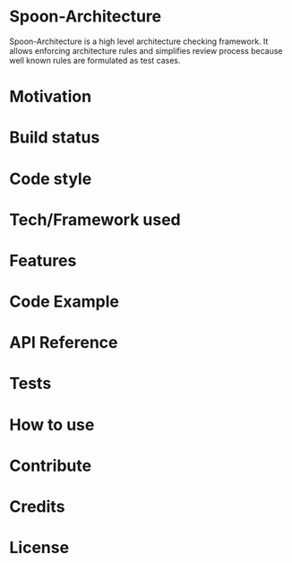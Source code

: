 # Spoon-Architecture

Spoon-Architecture is a high level architecture checking framework. It allows enforcing architecture rules and simplifies review process because well known rules are formulated as test cases.

# Motivation

# Build status

# Code style

# Tech/Framework used

# Features

# Code Example

# API Reference

# Tests

# How to use

# Contribute 

# Credits

# License